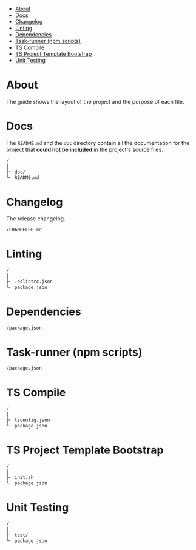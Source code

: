 - [About](#about)
- [Docs](#docs)
- [Changelog](#changelog)
- [Linting](#linting)
- [Dependencies](#dependencies)
- [Task-runner (npm scripts)](#task-runner-npm-scripts)
- [TS Compile](#ts-compile)
- [TS Project Template Bootstrap](#ts-project-template-bootstrap)
- [Unit Testing](#unit-testing)

# About

The guide shows the layout of the project and the purpose of each file.

# Docs

The `README.md` and the `doc` directory contain all the documentation for the project that **could not be included** in the project's source files.

```txt
/
│
├╴ doc/
└╴ README.md
```

# Changelog

The release changelog.

```txt
/CHANGELOG.md
```

# Linting

```txt
/
│
├╴ .eslintrc.json
└╴ package.json
```

# Dependencies

```txt
/package.json
```

# Task-runner (npm scripts)

```txt
/package.json
```

# TS Compile

```txt
/
│
├╴ tsconfig.json
└╴ package.json
```

# TS Project Template Bootstrap

```txt
/
│
├╴ init.sh
└╴ package.json
```

# Unit Testing

```txt
/
│
├╴ test/
└╴ package.json
```